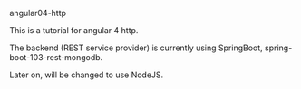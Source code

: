 angular04-http

This is a tutorial for angular 4 http.

The backend (REST service provider) is currently using SpringBoot, spring-boot-103-rest-mongodb.

Later on, will be changed to use NodeJS.









